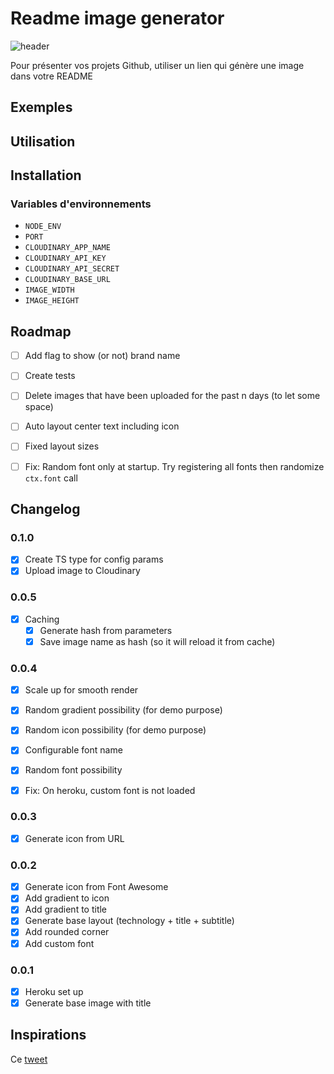 # Readme image generator

![header](https://codiscovery-readme-header.herokuapp.com/api/actions/generate-image?titleColor=fydji&iconName=images&title=README%20Header%20Image&subtitleLine1=Générer%20une%20image%20à%20partir%20d'une%20URL&subtitleLine2=URL%20que%20vous%20pouvez%20mettre%20à%20jour%20directement%20dans%20ce%20README&technologies=Fastify,Canvas&fontName=random)

Pour présenter vos projets Github, utiliser un lien qui génère une image dans votre README

## Exemples

## Utilisation

## Installation

### Variables d'environnements

- `NODE_ENV`
- `PORT`
- `CLOUDINARY_APP_NAME`
- `CLOUDINARY_API_KEY`
- `CLOUDINARY_API_SECRET`
- `CLOUDINARY_BASE_URL`
- `IMAGE_WIDTH`
- `IMAGE_HEIGHT`

## Roadmap

- [ ] Add flag to show (or not) brand name

- [ ] Create tests
- [ ] Delete images that have been uploaded for the past n days (to let some space)
- [ ] Auto layout center text including icon
- [ ] Fixed layout sizes
- [ ] Fix: Random font only at startup. Try registering all fonts then randomize `ctx.font` call

## Changelog

### 0.1.0

- [x] Create TS type for config params
- [x] Upload image to Cloudinary

### 0.0.5

- [x] Caching
  - [x] Generate hash from parameters
  - [x] Save image name as hash (so it will reload it from cache)

### 0.0.4

- [x] Scale up for smooth render
- [x] Random gradient possibility (for demo purpose)
- [x] Random icon possibility (for demo purpose)
- [x] Configurable font name
- [x] Random font possibility

- [x] Fix: On heroku, custom font is not loaded

### 0.0.3

- [x] Generate icon from URL

### 0.0.2

- [x] Generate icon from Font Awesome
- [x] Add gradient to icon
- [x] Add gradient to title
- [x] Generate base layout (technology + title + subtitle)
- [x] Add rounded corner
- [x] Add custom font

### 0.0.1

- [x] Heroku set up
- [x] Generate base image with title

## Inspirations

Ce [tweet](https://twitter.com/ospfranco/status/1516658032784166912)

